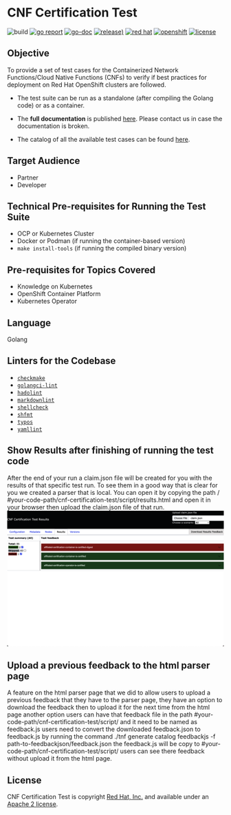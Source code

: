 # CNF Certification Test

![build](https://github.com/test-network-function/cnf-certification-test/actions/workflows/merge.yaml/badge.svg)
[![go report](https://goreportcard.com/badge/github.com/test-network-function/test-network-function)](https://goreportcard.com/report/github.com/test-network-function/cnf-certification-test)
[![go-doc](https://godoc.org/github.com/test-network-function/cnf-certification-test?status.svg)](https://godoc.org/github.com/test-network-function/cnf-certification-test)
[![release)](https://img.shields.io/github/v/release/test-network-function/cnf-certification-test?color=blue&label=%20&logo=semver&logoColor=white&style=flat)](https://github.com/test-network-function/cnf-certification-test/releases)
[![red hat](https://img.shields.io/badge/red%20hat---?color=gray&logo=redhat&logoColor=red&style=flat)](https://www.redhat.com)
[![openshift](https://img.shields.io/badge/openshift---?color=gray&logo=redhatopenshift&logoColor=red&style=flat)](https://www.redhat.com/en/technologies/cloud-computing/openshift)
[![license](https://img.shields.io/github/license/test-network-function/cnf-certification-test?color=blue&labelColor=gray&logo=apache&logoColor=lightgray&style=flat)](https://github.com/test-network-function/cnf-certification-test/blob/main/LICENSE)

## Objective

To provide a set of test cases for the Containerized Network Functions/Cloud
Native Functions (CNFs) to verify if best practices for deployment on Red Hat
OpenShift clusters are followed.

* The test suite can be run as a standalone (after compiling the Golang code)
or as a container.
* The **full documentation** is published
[here](https://test-network-function.github.io/cnf-certification-test/).
Please contact us in case the documentation is broken.

* The catalog of all the available test cases can be found [here](https://github.com/test-network-function/cnf-certification-test/blob/main/CATALOG.md).

## Target Audience

* Partner
* Developer

## Technical Pre-requisites for Running the Test Suite

* OCP or Kubernetes Cluster
* Docker or Podman (if running the container-based version)
* `make install-tools` (if running the compiled binary version)

## Pre-requisites for Topics Covered

* Knowledge on Kubernetes
* OpenShift Container Platform
* Kubernetes Operator

## Language

Golang

## Linters for the Codebase

* [`checkmake`](https://github.com/mrtazz/checkmake)
* [`golangci-lint`](https://github.com/golangci/golangci-lint)
* [`hadolint`](https://github.com/hadolint/hadolint)
* [`markdownlint`](https://github.com/igorshubovych/markdownlint-cli)
* [`shellcheck`](https://github.com/koalaman/shellcheck)
* [`shfmt`](https://github.com/mvdan/sh)
* [`typos`](https://github.com/crate-ci/typos)
* [`yamllint`](https://github.com/adrienverge/yamllint)

## Show Results after finishing of running the test code

After the end of your run a claim.json file will be created for you with the
results of that specific test run. To see them in a good way that is clear for
you we created a parser that is local. You can open it by copying the path /
 #your-code-path/cnf-certification-test/script/results.html and open it in your
browser then upload the claim.json file of that run.
![overview](docs/assets/images/htmlpage.png)

## Upload a previous feedback to the html parser page

A feature on the html parser page that we did to allow users to upload a previous
feedback that they have to the parser page, they have an option to download the
feedback then to upload it for the next time from the html page another option users
can have that feedback file in the path #your-code-path/cnf-certification-test/script/
and it need to be named as feedback.js users need to convert the downloaded
feedback.json to feedback.js by running the command
./tnf generate catalog feedbackjs -f path-to-feedbackjson/feedback.json
the feedback.js will be copy to #your-code-path/cnf-certification-test/script/
users can see there feedback without upload it from the html page.

## License

CNF Certification Test is copyright [Red Hat, Inc.](https://www.redhat.com) and available
under an
[Apache 2 license](https://github.com/test-network-function/cnf-certification-test/blob/main/LICENSE).
